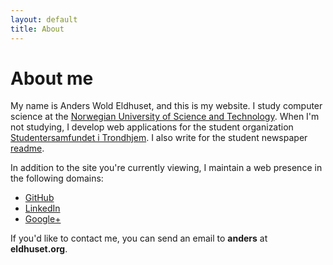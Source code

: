 ```yaml
---
layout: default
title: About
---
```


# About me

My name is Anders Wold Eldhuset, and this is my website. I study computer
science at the [Norwegian University of Science and Technology][NTNU]. When
I'm not studying, I develop web applications for the student organization
[Studentersamfundet i Trondhjem][samfundet]. I also write for the student
newspaper [readme][readme].

In addition to the site you're currently viewing, I maintain a web presence in
the following domains:

- [GitHub](https://github.com/andereld)
- [LinkedIn](http://www.linkedin.com/pub/anders-wold-eldhuset/5b/185/991)
- [Google+](https://plus.google.com/+AndersWoldEldhuset?rel=author)

If you'd like to contact me, you can send an email to **anders** at
**eldhuset.org**.

[NTNU]: http://www.ntnu.edu "NTNU"
[readme]: https://abakus.no/pages/view/komiteer/readme "readme"
[samfundet]: http://www.samfundet.no "Samfundet"
